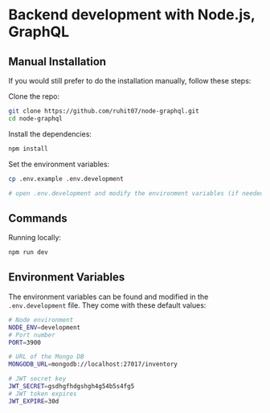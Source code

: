 # Backend development with Node.js, GraphQL

## Manual Installation

If you would still prefer to do the installation manually, follow these steps:

Clone the repo:

```bash
git clone https://github.com/ruhit07/node-graphql.git
cd node-graphql
```

Install the dependencies:

```bash
npm install
```

Set the environment variables:

```bash
cp .env.example .env.development

# open .env.development and modify the environment variables (if needed)
```

## Commands

Running locally:

```bash
npm run dev
```

## Environment Variables

The environment variables can be found and modified in the `.env.development` file. They come with these default values:

```bash
# Node environment
NODE_ENV=development
# Port number
PORT=3900

# URL of the Mongo DB
MONGODB_URL=mongodb://localhost:27017/inventory

# JWT secret key
JWT_SECRET=gsdhgfhdgshgh4g54b5s4fg5
# JWT token expires
JWT_EXPIRE=30d
```
